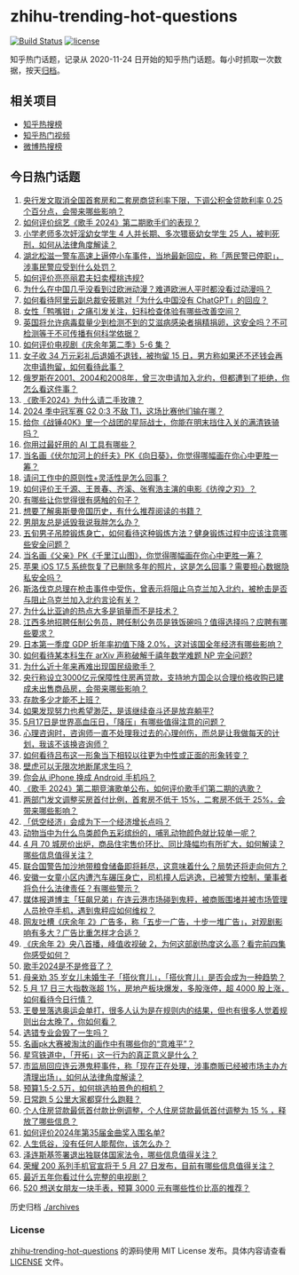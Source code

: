 # zhihu-trending-hot-questions

[![Build Status](https://github.com/justjavac/zhihu-trending-hot-questions/workflows/ci/badge.svg?branch=master)](https://github.com/justjavac/zhihu-trending-hot-questions/actions)
[![license](https://img.shields.io/github/license/justjavac/zhihu-trending-hot-questions)](https://github.com/justjavac/zhihu-trending-hot-questions/blob/master/LICENSE)

知乎热门话题，记录从 2020-11-24
日开始的知乎热门话题。每小时抓取一次数据，按天[归档](./archives)。

## 相关项目

- [知乎热搜榜](https://github.com/justjavac/zhihu-trending-top-search)
- [知乎热门视频](https://github.com/justjavac/zhihu-trending-hot-video)
- [微博热搜榜](https://github.com/justjavac/weibo-trending-hot-search)

## 今日热门话题

<!-- BEGIN -->
<!-- 最后更新时间 Sat May 18 2024 03:02:00 GMT+0800 (China Standard Time) -->

1. [央行发文取消全国首套房和二套房商贷利率下限，下调公积金贷款利率 0.25 个百分点，会带来哪些影响？](https://www.zhihu.com/question/656294274)
1. [如何评价综艺《歌手 2024》第二期歌手们的表现？](https://www.zhihu.com/question/656309588)
1. [小学老师多次奸淫幼女学生 4 人并长期、多次猥亵幼女学生 25 人，被判死刑，如何从法律角度解读？](https://www.zhihu.com/question/655977759)
1. [湖北松滋一警车高速上逼停小车事件，当地最新回应，称「两民警已停职」，涉事民警应受到什么处罚？](https://www.zhihu.com/question/656205196)
1. [如何评价亮亮丽君夫妇卖樱桃违规?](https://www.zhihu.com/question/655701935)
1. [为什么在中国几乎没看到过欧洲动漫？难道欧洲人平时都没看过动漫吗？](https://www.zhihu.com/question/655966081)
1. [如何看待阿里云副总裁安筱鹏对「为什么中国没有 ChatGPT」的回应？](https://www.zhihu.com/question/656318259)
1. [女性「鸭嘴钳」之痛引发关注，妇科检查体验有哪些改善空间？](https://www.zhihu.com/question/656275680)
1. [英国将允许病毒载量少到检测不到的艾滋病感染者捐精捐卵，这安全吗？不可检测等于不可传播有何科学依据？](https://www.zhihu.com/question/656299560)
1. [如何评价电视剧《庆余年第二季》5-6 集？](https://www.zhihu.com/question/656319663)
1. [女子收 34 万元彩礼后退婚不退钱，被拘留 15 日，男方称如果还不还钱会再次申请拘留，如何看待此事？](https://www.zhihu.com/question/656052837)
1. [俄罗斯在2001、2004和2008年，曾三次申请加入北约，但都遭到了拒绝，你怎么看这件事？](https://www.zhihu.com/question/651715472)
1. [《歌手2024》为什么请二手玫瑰？](https://www.zhihu.com/question/656293129)
1. [2024 季中冠军赛 G2 0:3 不敌 T1，这场比赛他们输在哪？](https://www.zhihu.com/question/656321223)
1. [给你《战锤40K》里一个战团的星际战士，你能在明末挡住入关的满清铁骑吗？](https://www.zhihu.com/question/656068354)
1. [你用过最好用的 AI 工具有哪些？](https://www.zhihu.com/question/611901563)
1. [当名画《伏尔加河上的纤夫》PK《向日葵》，你觉得哪幅画在你心中更胜一筹？](https://www.zhihu.com/question/656280845)
1. [请问工作中的原则性+灵活性是怎么回事？](https://www.zhihu.com/question/654809949)
1. [如何评价王千源、王景春、齐溪、张宥浩主演的电影《彷徨之刃》？](https://www.zhihu.com/question/654925045)
1. [有哪些让你觉得很有感触的句子？](https://www.zhihu.com/question/656336857)
1. [想要了解奥斯曼帝国历史，有什么推荐阅读的书籍？](https://www.zhihu.com/question/647000544)
1. [男朋友总是诋毁我说我胖怎么办？](https://www.zhihu.com/question/653678556)
1. [五旬男子吊脖锻炼身亡，如何看待这种锻炼方法？健身锻炼过程中应该注意哪些安全问题？](https://www.zhihu.com/question/656210238)
1. [当名画《父亲》PK《千里江山图》，你觉得哪幅画在你心中更胜一筹？](https://www.zhihu.com/question/656280774)
1. [苹果 iOS 17.5 系统恢复了已删除多年的照片，这是怎么回事？需要担心数据隐私安全吗？](https://www.zhihu.com/question/656203903)
1. [斯洛伐克总理在枪击事件中受伤，曾表示将阻止乌克兰加入北约，被枪击是否与阻止乌克兰加入北约言论有关？](https://www.zhihu.com/question/656207254)
1. [为什么比亚迪的热点大多是销量而不是技术？](https://www.zhihu.com/question/625992066)
1. [江西多地招聘任制公务员，聘任制公务员是铁饭碗吗？值得选择吗？应聘有哪些要求？](https://www.zhihu.com/question/656293995)
1. [日本第一季度 GDP 折年率初值下降 2.0%，这对该国全年经济有哪些影响？](https://www.zhihu.com/question/656179471)
1. [如何看待某本科生在 arXiv 声称破解千禧年数学难题 NP 完全问题?](https://www.zhihu.com/question/656189747)
1. [为什么近十年来再难出现国民级歌手？](https://www.zhihu.com/question/656286317)
1. [央行称设立3000亿元保障性住房再贷款，支持地方国企以合理价格收购已建成未出售商品房，会带来哪些影响？](https://www.zhihu.com/question/656307836)
1. [存款多少才能不上班？](https://www.zhihu.com/question/647797875)
1. [如果发现努力也希望渺茫，是该继续奋斗还是放弃躺平?](https://www.zhihu.com/question/656235720)
1. [5月17日是世界高血压日，「降压」有哪些值得注意的问题？](https://www.zhihu.com/question/655960897)
1. [心理咨询时，咨询师一直不处理我过去的心理创伤，而总是让我做每天的计划，我该不该换咨询师？](https://www.zhihu.com/question/656056070)
1. [如何看待吕布这一形象当下相较以往更为中性或正面的形象转变？](https://www.zhihu.com/question/655970713)
1. [壁虎可以无限次地断尾求生吗？](https://www.zhihu.com/question/655663349)
1. [你会从 iPhone 换成 Android 手机吗？](https://www.zhihu.com/question/652018528)
1. [《歌手 2024》第二期竞演歌单公布，如何评价歌手们第二期的选歌？](https://www.zhihu.com/question/656296495)
1. [两部门发文调整买房首付比例，首套房不低于 15%，二套房不低于 25%，会带来哪些影响？](https://www.zhihu.com/question/656294627)
1. [「低空经济」会成为下一个经济增长点吗？](https://www.zhihu.com/question/655870593)
1. [动物当中为什么鸟类颜色五彩缤纷的，哺乳动物颜色就比较单一呢？](https://www.zhihu.com/question/471219722)
1. [4 月 70 城房价出炉，商品住宅售价环比、同比降幅均有所扩大，如何解读？哪些信息值得关注？](https://www.zhihu.com/question/656280594)
1. [联合国警告加沙地带粮食储备即将耗尽，这意味着什么？局势还将走向何方？](https://www.zhihu.com/question/656275404)
1. [安徽一女童小区内遭汽车碾压身亡，司机撞人后逃逸，已被警方控制，肇事者将负什么法律责任？有哪些警示？](https://www.zhihu.com/question/656171943)
1. [媒体报道博主「狂飙兄弟」在连云港市场碰到鬼秤，被商贩围堵并被市场管理人员抢夺手机，遇到鬼秤应如何维权？](https://www.zhihu.com/question/656241300)
1. [网友吐槽《庆余年 2》广告多，称「五步一广告，十步一堆广告」，对观剧影响有多大？广告比重怎样才合适？](https://www.zhihu.com/question/656274730)
1. [《庆余年 2》央八首播，峰值收视破 2，为何这部剧热度这么高？看完前四集你感受如何？](https://www.zhihu.com/question/656233956)
1. [歌手2024是不是修音了？](https://www.zhihu.com/question/655635646)
1. [母亲劝 35 岁女儿未婚生子「搭伙育儿」，「搭伙育儿」是否会成为一种趋势？](https://www.zhihu.com/question/656208113)
1. [5 月 17 日三大指数涨超 1%，房地产板块爆发，多股涨停，超 4000 股上涨，如何看待今日行情？](https://www.zhihu.com/question/656276961)
1. [王曼昱落选奥运会单打，很多人认为是在规则内的结果，但也有很多人觉着规则出台太晚了，你如何看？](https://www.zhihu.com/question/655966626)
1. [选错专业会毁了一生吗？](https://www.zhihu.com/question/332797876)
1. [名画pk大赛被淘汰的画作中有哪些你的“意难平”？](https://www.zhihu.com/question/656201161)
1. [星穹铁道中，「开拓」这一行为的真正意义是什么？](https://www.zhihu.com/question/655850254)
1. [市监局回应连云港鬼秤事件，称「现在正在处理，涉事商贩已经被市场主办方清理出场」，如何从法律角度解读？](https://www.zhihu.com/question/656283575)
1. [预算1.5-2.5万，如何挑选拍景色的相机？](https://www.zhihu.com/question/653635521)
1. [日常跑 5 公里大家都穿什么跑鞋？](https://www.zhihu.com/question/654494964)
1. [个人住房贷款最低首付款比例调整，个人住房贷款最低首付调整为 15 % ，释放了哪些信息？](https://www.zhihu.com/question/656294980)
1. [如何评价2024年第35届金曲奖入围名单?](https://www.zhihu.com/question/656191154)
1. [人生低谷，没有任何人能帮你，该怎么办？](https://www.zhihu.com/question/650040368)
1. [泽连斯基签署退出独联体国家法令，哪些信息值得关注？](https://www.zhihu.com/question/656188648)
1. [荣耀 200 系列手机官宣将于 5 月 27 日发布，目前有哪些信息值得关注？](https://www.zhihu.com/question/656220328)
1. [最近五年你看过什么完整的电视剧？](https://www.zhihu.com/question/655781963)
1. [520 想送女朋友一块手表，预算 3000 元有哪些性价比高的推荐？](https://www.zhihu.com/question/654497293)

<!-- END -->

历史归档 [./archives](./archives)

### License

[zhihu-trending-hot-questions](https://github.com/justjavac/zhihu-trending-hot-questions)
的源码使用 MIT License 发布。具体内容请查看 [LICENSE](./LICENSE) 文件。
